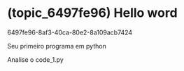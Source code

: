 # (topic_6497fe96) Hello word
6497fe96-8af3-40ca-80e2-8a109acb7424

Seu primeiro programa em python

Analise o code_1.py
